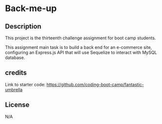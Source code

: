# Back-me-up

## Description

This project is the thirteenth challenge assignment for boot camp students. 

This assignment main task is to build a back end for an e-commerce site, configuring an Express.js API that will use Sequelize to interact with MySQL database.

## credits

Link to starter code: https://github.com/coding-boot-camp/fantastic-umbrella

## License

N/A
